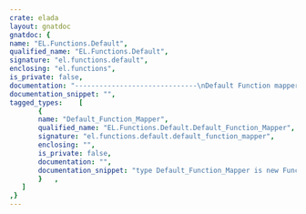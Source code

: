 ```yaml
---
crate: elada
layout: gnatdoc
gnatdoc: {
name: "EL.Functions.Default",
qualified_name: "EL.Functions.Default",
signature: "el.functions.default",
enclosing: "el.functions",
is_private: false,
documentation: "------------------------------\nDefault Function mapper\n------------------------------",
documentation_snippet: "",
tagged_types:    [
       {
       name: "Default_Function_Mapper",
       qualified_name: "EL.Functions.Default.Default_Function_Mapper",
       signature: "el.functions.default.default_function_mapper",
       enclosing: "",
       is_private: false,
       documentation: "",
       documentation_snippet: "type Default_Function_Mapper is new Function_Mapper with private;",
       }   ,
   ]
,}
---
```


